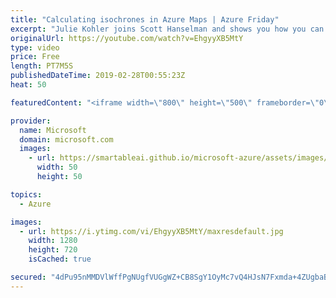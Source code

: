 ```yaml
---
title: "Calculating isochrones in Azure Maps | Azure Friday"
excerpt: "Julie Kohler joins Scott Hanselman and shows you how you can generate an isochrone using Azure Maps. Isochrones represent the reachable range from a given point using a set of constraints such as fuel, energy or time. These polygons can be combined with a number of features to do things like search for"
originalUrl: https://youtube.com/watch?v=EhgyyXB5MtY
type: video
price: Free
length: PT7M5S
publishedDateTime: 2019-02-28T00:55:23Z
heat: 50

featuredContent: "<iframe width=\"800\" height=\"500\" frameborder=\"0\" src=\"https://www.youtube.com/embed/EhgyyXB5MtY\" allow=\"accelerometer; autoplay; encrypted-media; gyroscope; picture-in-picture\" allowfullscreen></iframe>"

provider:
  name: Microsoft
  domain: microsoft.com
  images:
    - url: https://smartableai.github.io/microsoft-azure/assets/images/organizations/microsoft.com-50x50.jpg
      width: 50
      height: 50

topics:
  - Azure

images:
  - url: https://i.ytimg.com/vi/EhgyyXB5MtY/maxresdefault.jpg
    width: 1280
    height: 720
    isCached: true

secured: "4dPu95nMMDVlWffPgNUgfVUGgWZ+CB8SgY1OyMc7vQ4HJsN7Fxmda+4ZUgbaB+EWsHmF6FP1TOH1YJpq8LyYKWkT5VShjpiEdeDcusl/kEvcQ8QhX0MYFye7JpLNJZ+91KJeD7i1KWhhfBs8GQQhtYW5j6GdYydIQ2R0/LeEJST3FtQrVKgb4B6by60h4IYotaKZSuiMHSgXy6vx+6bTpiqLmkhx9pmLCR4qGGavGaMlQLAUt0gx2QzQOwAZ5C7rsMNJFOYb/io70fYfFzBNNBFHi+VeGcmQFwezEQqolXExEoPrZ9q8pSYotL7XZ08BIgI8iXkbGIwntU9x9+OWbg26+LCr5ywv72YiRSqyFgY0cf/ePAjvS/t5qCt3541/OWSbqQwhjRHt+8OI8WyNRz6uW/JJZxYR3hUCEcCXN9c=;YEwV+nTK74faW5myN0fIgg=="
---
```


